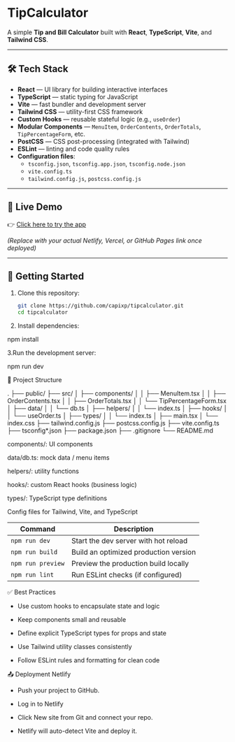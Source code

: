 # TipCalculator

A simple **Tip and Bill Calculator** built with **React**, **TypeScript**, **Vite**, and **Tailwind CSS**.

---

## 🛠 Tech Stack

- **React** — UI library for building interactive interfaces  
- **TypeScript** — static typing for JavaScript  
- **Vite** — fast bundler and development server  
- **Tailwind CSS** — utility-first CSS framework  
- **Custom Hooks** — reusable stateful logic (e.g., `useOrder`)  
- **Modular Components** — `MenuItem`, `OrderContents`, `OrderTotals`, `TipPercentageForm`, etc.  
- **PostCSS** — CSS post-processing (integrated with Tailwind)  
- **ESLint** — linting and code quality rules  
- **Configuration files**:  
  - `tsconfig.json`, `tsconfig.app.json`, `tsconfig.node.json`  
  - `vite.config.ts`  
  - `tailwind.config.js`, `postcss.config.js`  

---

## 🚀 Live Demo

👉 [Click here to try the app](https://your-demo-link.netlify.app)  

*(Replace with your actual Netlify, Vercel, or GitHub Pages link once deployed)*

---

## 🚀 Getting Started

1. Clone this repository:

   ```bash
   git clone https://github.com/capixp/tipcalculator.git
   cd tipcalculator

2. Install dependencies:
   
npm install

3.Run the development server:

npm run dev

📂 Project Structure

.
├── public/
├── src/
│   ├── components/
│   │   ├── MenuItem.tsx
│   │   ├── OrderContents.tsx
│   │   ├── OrderTotals.tsx
│   │   └── TipPercentageForm.tsx
│   ├── data/
│   │   └── db.ts
│   ├── helpers/
│   │   └── index.ts
│   ├── hooks/
│   │   └── useOrder.ts
│   ├── types/
│   │   └── index.ts
│   ├── main.tsx
│   └── index.css
├── tailwind.config.js
├── postcss.config.js
├── vite.config.ts
├── tsconfig*.json
├── package.json
├── .gitignore
└── README.md

components/: UI components

data/db.ts: mock data / menu items

helpers/: utility functions

hooks/: custom React hooks (business logic)

types/: TypeScript type definitions

Config files for Tailwind, Vite, and TypeScript

| Command           | Description                           |
| ----------------- | ------------------------------------- |
| `npm run dev`     | Start the dev server with hot reload  |
| `npm run build`   | Build an optimized production version |
| `npm run preview` | Preview the production build locally  |
| `npm run lint`    | Run ESLint checks (if configured)     |

✅ Best Practices

- Use custom hooks to encapsulate state and logic

- Keep components small and reusable

- Define explicit TypeScript types for props and state

- Use Tailwind utility classes consistently

- Follow ESLint rules and formatting for clean code

📤 Deployment
Netlify

- Push your project to GitHub.

- Log in to Netlify

- Click New site from Git and connect your repo.

- Netlify will auto-detect Vite and deploy it.




